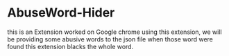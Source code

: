 # AbuseWord-Hider
this is an Extension worked on Google chrome
using this extension, we will be providing some abusive words to the json file
when those word were found this extension blacks the whole word.
